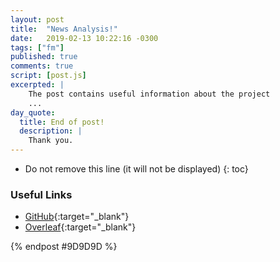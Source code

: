 ```yaml
---
layout: post
title:  "News Analysis!"
date:   2019-02-13 10:22:16 -0300
tags: ["fm"]
published: true
comments: true
script: [post.js]
excerpted: |
    The post contains useful information about the project
    ...
day_quote:
  title: End of post!
  description: |
    Thank you.
---
```



* Do not remove this line (it will not be displayed)
{: toc}

<!--[Emoji Syntax](https://www.webpagefx.com/tools/emoji-cheat-sheet/){:target="_blank"}-->

### Useful Links


- [GitHub](https://github.com/sumitram/fm-news-analysis){:target="_blank"}
- [Overleaf](https://www.overleaf.com/project/5d801c7c0cc36100014c96c4){:target="_blank"}





{% endpost #9D9D9D %}
